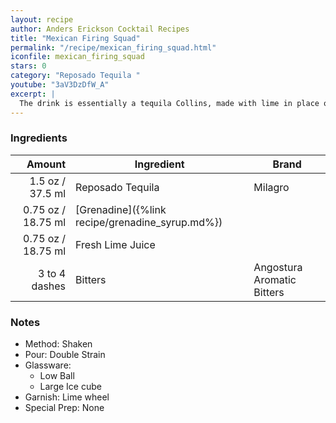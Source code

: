 ```yaml
---
layout: recipe
author: Anders Erickson Cocktail Recipes
title: "Mexican Firing Squad"
permalink: "/recipe/mexican_firing_squad.html"
iconfile: mexican_firing_squad
stars: 0
category: "Reposado Tequila "
youtube: "3aV3DzDfW_A"
excerpt: |
  The drink is essentially a tequila Collins, made with lime in place of lemon and grenadine in place of plain sugar, with the addition of some Angostura bitters.
---
```


### Ingredients

|        Amount | Ingredient                                      | Brand                      |
| ------------: | ----------------------------------------------- | -------------------------- |
|        1.5 oz / 37.5 ml | Reposado Tequila                                | Milagro                    |
|       0.75 oz / 18.75 ml | [Grenadine]({%link recipe/grenadine_syrup.md%}) |
|       0.75 oz / 18.75 ml | Fresh Lime Juice                                |
| 3 to 4 dashes | Bitters                                         | Angostura Aromatic Bitters |

### Notes

- Method: Shaken
- Pour: Double Strain
- Glassware:
  - Low Ball
  - Large Ice cube
- Garnish: Lime wheel
- Special Prep: None
